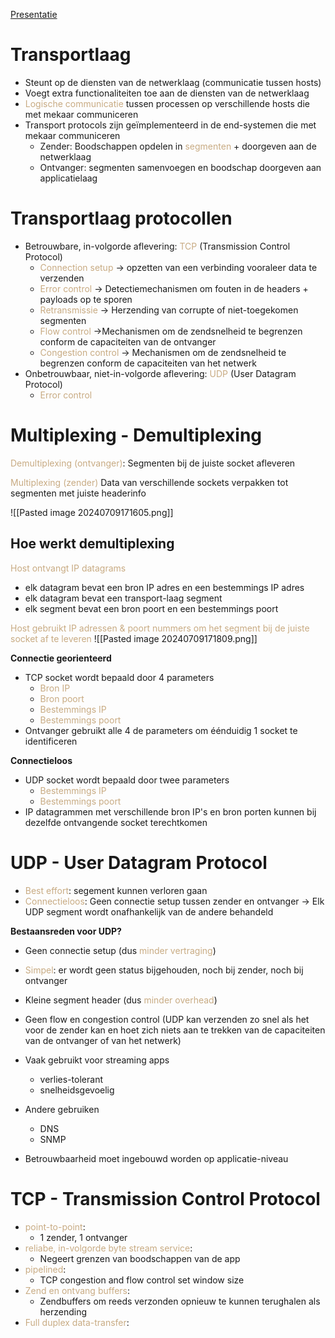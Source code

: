 [Presentatie](https://learning.ap.be/pluginfile.php/1957793/mod_resource/content/1/05%20-%20Theorie%20-%20Transportlaag%20%281%29.pdf)
# Transportlaag
- Steunt op de diensten van de netwerklaag (communicatie tussen hosts)
- Voegt extra functionaliteiten toe aan de diensten van de netwerklaag
- <span style="color:#c8ab83;">Logische communicatie</span> tussen processen op verschillende hosts die met mekaar communiceren
- Transport protocols zijn geïmplementeerd in de end-systemen die met mekaar communiceren
	- Zender: Boodschappen opdelen in <span style="color:#c8ab83;">segmenten</span> + doorgeven aan de netwerklaag
	- Ontvanger: segmenten samenvoegen en boodschap doorgeven aan applicatielaag

# Transportlaag protocollen
- Betrouwbare, in-volgorde aflevering: <span style="color:#c8ab83;">TCP</span> (Transmission Control Protocol)
	- <span style="color:#c8ab83;">Connection setup</span>
	-> opzetten van een verbinding vooraleer data te verzenden
	- <span style="color:#c8ab83;">Error control</span>
	-> Detectiemechanismen om fouten in de headers + payloads op te sporen
	- <span style="color:#c8ab83;">Retransmissie</span>
	-> Herzending van corrupte of niet-toegekomen segmenten
	- <span style="color:#c8ab83;">Flow control</span>
	->Mechanismen om de zendsnelheid te begrenzen conform de capaciteiten van de ontvanger
	- <span style="color:#c8ab83;">Congestion control</span>
	-> Mechanismen om de zendsnelheid te begrenzen conform de capaciteiten van het netwerk
- Onbetrouwbaar, niet-in-volgorde aflevering: <span style="color:#c8ab83;">UDP</span> (User Datagram Protocol)
	- <span style="color:#c8ab83;">Error control</span>

# Multiplexing - Demultiplexing
<span style="color:#c8ab83;">Demultiplexing (ontvanger)</span>:
	Segmenten bij de juiste socket afleveren

<span style="color:#c8ab83;">Multiplexing (zender)</span>
	Data van verschillende sockets verpakken tot segmenten met juiste headerinfo

![[Pasted image 20240709171605.png]]

## Hoe werkt demultiplexing
<span style="color:#c8ab83;">Host ontvangt IP datagrams</span>
- elk datagram bevat een bron IP adres en een bestemmings IP adres
- elk datagram bevat een transport-laag segment
- elk segment bevat een bron poort en een bestemmings poort

<span style="color:#c8ab83;">Host gebruikt IP adressen & poort nummers om het segment bij de juiste socket af te leveren</span>
![[Pasted image 20240709171809.png]]

**Connectie georienteerd**
- TCP socket wordt bepaald door 4 parameters
	- <span style="color:#c8ab83;">Bron IP</span>
	- <span style="color:#c8ab83;">Bron poort</span>
	- <span style="color:#c8ab83;">Bestemmings IP</span>
	- <span style="color:#c8ab83;">Bestemmings poort</span>
- Ontvanger gebruikt alle 4 de parameters om éénduidig 1 socket te identificeren

**Connectieloos**
- UDP socket wordt bepaald door twee parameters
	- <span style="color:#c8ab83;">Bestemmings IP</span>
	- <span style="color:#c8ab83;">Bestemmings poort</span>
- IP datagrammen met verschillende bron IP's en bron porten kunnen bij dezelfde ontvangende socket terechtkomen

# UDP - User Datagram Protocol
- <span style="color:#c8ab83;">Best effort</span>: segement kunnen verloren gaan
- <span style="color:#c8ab83;">Connectieloos</span>: Geen connectie setup tussen zender en ontvanger
	-> Elk UDP segment wordt onafhankelijk van de andere behandeld

**Bestaansreden voor UDP?** 
- Geen connectie setup (dus <span style="color:#c8ab83;">minder vertraging</span>)
- <span style="color:#c8ab83;">Simpel</span>: er wordt geen status bijgehouden, noch bij zender, noch bij ontvanger
- Kleine segment header (dus <span style="color:#c8ab83;">minder overhead</span>)
- Geen flow en congestion control (UDP kan verzenden zo snel als het voor de zender kan en hoet zich niets aan te trekken van de capaciteiten van de ontvanger of van het netwerk)

- Vaak gebruikt voor streaming apps
	- verlies-tolerant
	- snelheidsgevoelig
- Andere gebruiken
	- DNS
	- SNMP
- Betrouwbaarheid moet ingebouwd worden op applicatie-niveau

# TCP - Transmission Control Protocol
- <span style="color:#c8ab83;">point-to-point</span>:
	- 1 zender, 1 ontvanger
- <span style="color:#c8ab83;">reliabe, in-volgorde byte stream service</span>:
	- Negeert grenzen van boodschappen van de app
- <span style="color:#c8ab83;">pipelined</span>:
	- TCP congestion and flow control set window size
- <span style="color:#c8ab83;">Zend en ontvang buffers</span>:
	- Zendbuffers om reeds verzonden opnieuw te kunnen terughalen als herzending
- <span style="color:#c8ab83;">Full duplex data-transfer</span>: